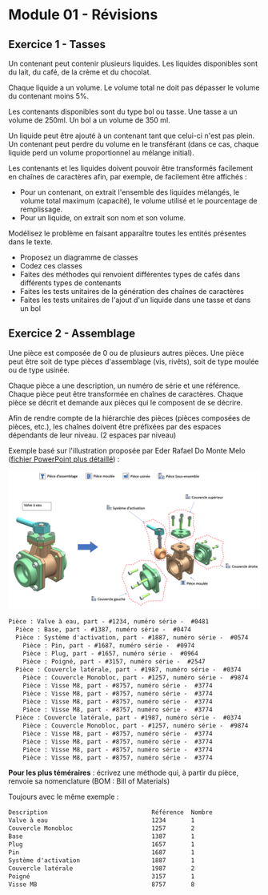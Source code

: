 # Module 01 - Révisions

## Exercice 1 - Tasses

Un contenant peut contenir plusieurs liquides. Les liquides disponibles sont du lait, du café, de la crème et du chocolat.

Chaque liquide a un volume. Le volume total ne doit pas dépasser le volume du contenant moins 5%.

Les contenants disponibles sont du type bol ou tasse. Une tasse a un volume de 250ml. Un bol a un volume de 350 ml.

Un liquide peut être ajouté à un contenant tant que celui-ci n'est pas plein. Un contenant peut perdre du volume en le transférant (dans ce cas, chaque liquide perd un volume proportionnel au mélange initial).

Les contenants et les liquides doivent pouvoir être transformés facilement en chaînes de caractères afin, par exemple, de facilement être affichés :

- Pour un contenant, on extrait l'ensemble des liquides mélangés, le volume total maximum (capacité), le volume utilisé et le pourcentage de remplissage.
- Pour un liquide, on extrait son nom et son volume.

Modélisez le problème en faisant apparaître toutes les entités présentes dans le texte.

- Proposez un diagramme de classes
- Codez ces classes
- Faites des méthodes qui renvoient différentes types de cafés dans différents types de contenants
- Faites les tests unitaires de la génération des chaînes de caractères
- Faites les tests unitaires de l'ajout d'un liquide dans une tasse et dans un bol

## Exercice 2 - Assemblage

Une pièce est composée de 0 ou de plusieurs autres pièces. Une pièce peut être soit de type pièces d'assemblage (vis, rivêts), soit de type moulée ou de type usinée.

Chaque pièce a une description, un numéro de série et une référence. Chaque pièce peut être transformée en chaînes de caractères. Chaque pièce se décrit et demande aux pièces qui le composent de se décrire.

Afin de rendre compte de la hiérarchie des pièces (pièces composées de pièces, etc.), les chaînes doivent être préfixées par des espaces dépendants de leur niveau. (2 espaces par niveau)

Exemple basé sur l'illustration proposée par Eder Rafael Do Monte Melo ([fichier PowerPoint plus détaillé](Illustration_Piece_Eder/Assemblage.pptx)) :

![Valve d'eau](../images/Module01_Revisions/pieces_illustration_Eder.png)

```console
Pièce : Valve à eau, part - #1234, numéro série -  #0481
  Pièce : Base, part - #1387, numéro série -  #0474
  Pièce : Système d'activation, part - #1887, numéro série -  #0574
    Pièce : Pin, part - #1687, numéro série -  #0974
    Pièce : Plug, part - #1657, numéro série -  #0964
    Pièce : Poigné, part - #3157, numéro série -  #2547
  Pièce : Couvercle latérale, part - #1987, numéro série -  #0374
    Pièce : Couvercle Monobloc, part - #1257, numéro série -  #9874
    Pièce : Visse M8, part - #8757, numéro série -  #3774
    Pièce : Visse M8, part - #8757, numéro série -  #3774
    Pièce : Visse M8, part - #8757, numéro série -  #3774
    Pièce : Visse M8, part - #8757, numéro série -  #3774
  Pièce : Couvercle latérale, part - #1987, numéro série -  #0374
    Pièce : Couvercle Monobloc, part - #1257, numéro série -  #9874
    Pièce : Visse M8, part - #8757, numéro série -  #3774
    Pièce : Visse M8, part - #8757, numéro série -  #3774
    Pièce : Visse M8, part - #8757, numéro série -  #3774
    Pièce : Visse M8, part - #8757, numéro série -  #3774
```

**Pour les plus téméraires** : écrivez une méthode qui, à partir du pièce, renvoie sa nomenclature (BOM : Bill of Materials)

Toujours avec le même exemple :

```console
Description                             Référence  Nombre
Valve à eau                             1234       1
Couvercle Monobloc                      1257       2
Base                                    1387       1
Plug                                    1657       1
Pin                                     1687       1
Système d'activation                    1887       1
Couvercle latérale                      1987       2
Poigné                                  3157       1
Visse M8                                8757       8
```